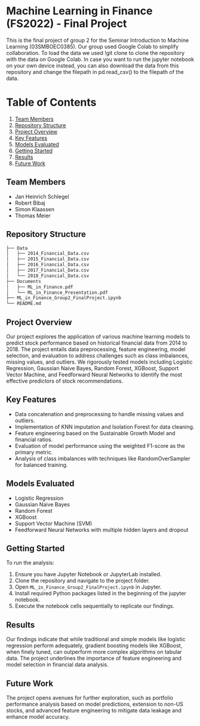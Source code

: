 # Machine Learning in Finance (FS2022) - Final Project

This is the final project of group 2 for the Seminar Introduction to Machine Learning (03SMBOEC0385). Our group used Google Colab to simplify collaboration. To load the data we used !git clone to clone the repository with the data on Google Colab. In case you want to run the jupyter notebook on your own device instead, you can also download the data from this repository and change the filepath in pd.read_csv() to the filepath of the data.

# Table of Contents

1. [Team Members](##team-members)
2. [Repository Structure](#RepositoryStructure)
3. [Project Overview](##project-overview)
4. [Key Features](##key-features)
5. [Models Evaluated](##models-evaluated)
6. [Getting Started](##getting-started)
7. [Results](##results)
8. [Future Work](##future-work)

## Team Members

- Jan Heinrich Schlegel
- Robert Bibaj
- Simon Klaassen
- Thomas Meier

## Repository Structure

```bash
├── Data
│   ├── 2014_Financial_Data.csv
│   ├── 2015_Financial_Data.csv
│   ├── 2016_Financial_Data.csv
│   ├── 2017_Financial_Data.csv
│   └── 2018_Financial_Data.csv
├── Documents
│   ├── ML_in_Finance.pdf
│   └── ML_in_Finance_Presentation.pdf
├── ML_in_Finance_Group2_FinalProject.ipynb
└── README.md

```

## Project Overview

Our project explores the application of various machine learning models to predict stock performance based on historical financial data from 2014 to 2018. The project entails data preprocessing, feature engineering, model selection, and evaluation to address challenges such as class imbalances, missing values, and outliers. We rigorously tested models including Logistic Regression, Gaussian Naive Bayes, Random Forest, XGBoost, Support Vector Machine, and Feedforward Neural Networks to identify the most effective predictors of stock recommendations.

## Key Features

- Data concatenation and preprocessing to handle missing values and outliers.
- Implementation of KNN imputation and Isolation Forest for data cleaning.
- Feature engineering based on the Sustainable Growth Model and financial ratios.
- Evaluation of model performance using the weighted F1-score as the primary metric.
- Analysis of class imbalances with techniques like RandomOverSampler for balanced training.

## Models Evaluated

- Logistic Regression
- Gaussian Naive Bayes
- Random Forest
- XGBoost
- Support Vector Machine (SVM)
- Feedforward Neural Networks with multiple hidden layers and dropout

## Getting Started

To run the analysis:

1. Ensure you have Jupyter Notebook or JupyterLab installed.
2. Clone the repository and navigate to the project folder.
3. Open `ML_in_Finance_Group2_FinalProject.ipynb` in Jupyter.
4. Install required Python packages listed in the beginning of the jupyter notebook.
5. Execute the notebook cells sequentially to replicate our findings.

## Results

Our findings indicate that while traditional and simple models like logistic regression perform adequately, gradient boosting models like XGBoost, when finely tuned, can outperform more complex algorithms on tabular data. The project underlines the importance of feature engineering and model selection in financial data analysis.

## Future Work

The project opens avenues for further exploration, such as portfolio performance analysis based on model predictions, extension to non-US stocks, and advanced feature engineering to mitigate data leakage and enhance model accuracy.
